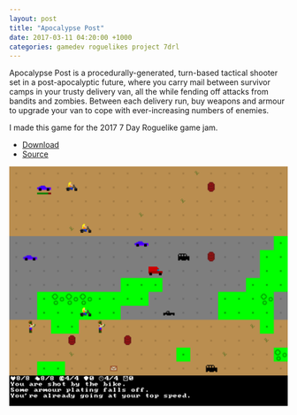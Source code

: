 ```yaml
---
layout: post
title: "Apocalypse Post"
date: 2017-03-11 04:20:00 +1000
categories: gamedev roguelikes project 7drl
---
```


Apocalypse Post is a procedurally-generated, turn-based tactical shooter set in a post-apocalyptic future, where you carry mail between survivor camps in your trusty delivery van, all the while fending off attacks from bandits and zombies. Between each delivery run, buy weapons and armour to upgrade your van to cope with ever-increasing numbers of enemies.

I made this game for the 2017 7 Day Roguelike game jam.

 - [Download](https://gridbugs.itch.io/apocalypse-post)
 - [Source](https://github.com/stevebob/apocalypse-post)

![screenshot](/images/apocalypse-post/screenshot.png)
